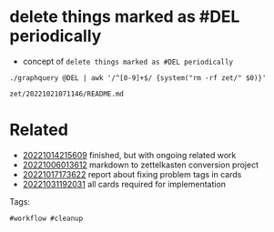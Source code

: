 # delete things marked as #DEL periodically

- concept of `delete things marked as #DEL periodically`

```
./graphquery @DEL | awk '/^[0-9]+$/ {system("rm -rf zet/" $0)}'
```

` zet/20221021071146/README.md `

# Related

- [20221014215609](/zet/20221014215609/README.md) finished, but with ongoing related work
- [20221006013612](/zet/20221006013612/README.md) markdown to zettelkasten conversion project
- [20221017173622](/zet/20221017173622/README.md) report about fixing problem tags in cards
- [20221031192031](/zet/20221031192031/README.md) all cards required for implementation

Tags:

    #workflow #cleanup
